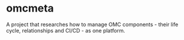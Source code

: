 # omcmeta
A project that researches how to manage OMC components - their life cycle, relationships and CI/CD - as one platform.
<!--stackedit_data:
eyJoaXN0b3J5IjpbNjIzNTg1MjI5XX0=
-->